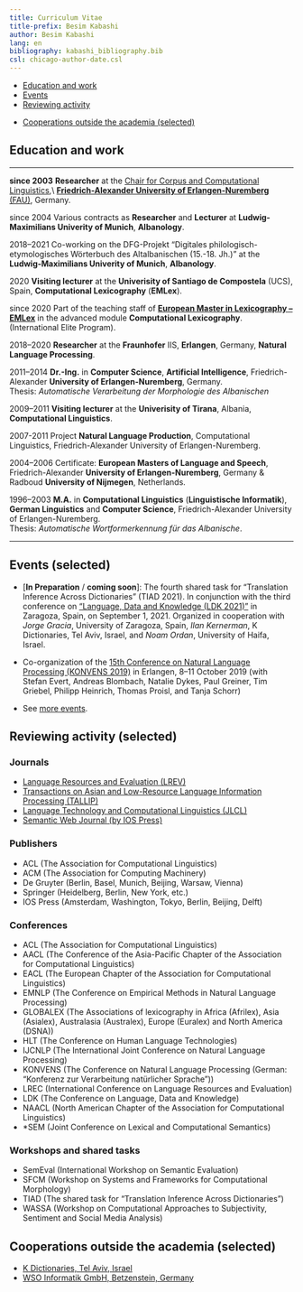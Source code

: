 ```yaml
---
title: Curriculum Vitae
title-prefix: Besim Kabashi
author: Besim Kabashi
lang: en
bibliography: kabashi_bibliography.bib
csl: chicago-author-date.csl
---
```


  - [Education and work](#education-and-work)
  - [Events](#events-selected)
  - [Reviewing activity](#reviewing-activity-selected)
<!--  - [Invited talks](#invited-talks-selected) -->
  - [Cooperations outside the academia (selected)](#cooperations-outside-the-academia-selected)

## Education and work

--------------- -----------------------------------------------------------------------------------------
**since 2003**  **Researcher** at the [Chair for Corpus and Computational Linguistics](https://www.linguistik.fau.de),\ [**Friedrich-Alexander University of Erlangen-Nuremberg** (FAU)](https://www.fau.de), Germany.

since 2004      Various contracts as **Researcher** and **Lecturer** at **Ludwig-Maximilians Univerity of Munich**, **Albanology**.

2018–2021       Co-working on the DFG-Projekt “Digitales philologisch-etymologisches Wörterbuch des Altalbanischen (15.-18. Jh.)” at the **Ludwig-Maximilians Univerity of Munich**, **Albanology**.

2020            **Visiting lecturer** at the **Univerisity of Santiago de Compostela** (UCS), Spain, **Computational Lexicography** (**EMLex**).

since 2020      Part of the teaching staff of  [**European Master in Lexicography – EMLex**](https://www.emlex.phil.fau.eu/) in the advanced module **Computational Lexicography**. (International Elite Program).

2018–2020       **Researcher** at the **Fraunhofer** IIS, **Erlangen**, Germany, **Natural Language Processing**.  

2011–2014       **Dr.-Ing.** in **Computer Science**, **Artificial Intelligence**, Friedrich-Alexander **University of Erlangen-Nuremberg**, Germany.\
				Thesis: *Automatische Verarbeitung der Morphologie des Albanischen* 

2009–2011       **Visiting lecturer** at the **Univerisity of Tirana**, Albania, **Computational Linguistics**. 

2007-2011       Project **Natural Language Production**, Computational Linguistics, Friedrich-Alexander University of Erlangen-Nuremberg.

2004–2006       Certificate: **European Masters of Language and Speech**, Friedrich-Alexander **University of Erlangen-Nuremberg**, Germany & Radboud **University of Nijmegen**, Netherlands.

1996–2003       **M.A.** in **Computational Linguistics** (**Linguistische Informatik**), **German Linguistics** and **Computer Science**, Friedrich-Alexander University of Erlangen-Nuremberg.\
				Thesis: *Automatische Wortformerkennung	für das Albanische*.
--------------- -----------------------------------------------------------------------------------------

## Events (selected)

 - [**In Preparation** / **coming soon**]: The fourth shared task for “Translation Inference Across Dictionaries” (TIAD 2021). In conjunction with the third conference on [“Language, Data and Knowledge (LDK 2021)”](http://2021.ldk-conf.org/) in Zaragoza, Spain, on September 1, 2021. Organized in cooperation with *Jorge Gracia*, University of Zaragoza, Spain, *Ilan Kernerman*, K Dictionaries, Tel Aviv, Israel, and *Noam Ordan*, University of Haifa, Israel.

 - Co-organization of the [15th Conference on Natural Language Processing (KONVENS 2019)](https://2019.konvens.org/) in Erlangen, 8–11 October 2019 (with Stefan Evert, Andreas Blombach, Natalie Dykes, Paul Greiner, Tim Griebel, Philipp Heinrich, Thomas Proisl, and Tanja Schorr)

 - See [more events](https://www.besim-kabashi.net/events.html).
 

## Reviewing activity (selected)

### Journals

  - [Language Resources and Evaluation (LREV)](https://www.springer.com/journal/10579/)
  - [Transactions on Asian and Low-Resource Language Information Processing (TALLIP)](https://dl.acm.org/journal/tallip/)
  - [Language Technology and Computational Linguistics (JLCL)](https://www.jlcl.org/)
  - [Semantic Web Journal (by IOS Press)](http://www.semantic-web-journal.net/)
	  
### Publishers

  - ACL (The Association for Computational Linguistics)
  - ACM (The Association for Computing Machinery)
  - De Gruyter (Berlin, Basel, Munich, Beijing, Warsaw, Vienna)
  - Springer (Heidelberg, Berlin, New York, etc.)
  - IOS Press (Amsterdam, Washington, Tokyo, Berlin, Beijing, Delft)

### Conferences

  - ACL (The Association for Computational Linguistics)
  - AACL (The Conference of the Asia-Pacific Chapter of the Association for Computational Linguistics)
  - EACL (The European Chapter of the Association for Computational Linguistics)
  - EMNLP (The Conference on Empirical Methods in Natural Language Processing)
  - GLOBALEX (The Associations of lexicography in Africa (Afrilex), Asia (Asialex), Australasia (Australex), Europe (Euralex) and North America (DSNA))
  - HLT (The Conference on Human Language Technologies)
  - IJCNLP (The International Joint Conference on Natural Language Processing)
  - KONVENS (The Conference on Natural Language Processing (German: “Konferenz zur Verarbeitung natürlicher Sprache”))
  - LREC (International Conference on Language Resources and Evaluation)
  - LDK (The Conference on Language, Data and Knowledge)
  - NAACL (North American Chapter of the Association for Computational Linguistics)
  - *SEM (Joint Conference on Lexical and Computational Semantics)

### Workshops and shared tasks

  - SemEval (International Workshop on Semantic Evaluation)
  - SFCM (Workshop on Systems and Frameworks for Computational Morphology) 
  - TIAD (The shared task for “Translation Inference Across Dictionaries”)
  - WASSA (Workshop on Computational Approaches to Subjectivity, Sentiment and Social Media Analysis)
  




<!-- ## Invited talks (selected) -->

<!-- - Academy of Sciences of the R. of Albania, Tirana, Albania, 2021. \"Words, words, …".  -->
<!-- - Language Implementation Agency of R. of North Macedonia, North Macedonia, 2020. \ -->
<!--   "Building parallel corpora for terminology extraction for the Albanian language".  -->
<!-- - University of Prizren, Kosovo, 2020. "Building corpora of the Albanian language".  -->
<!-- - University of Bamberg, Germany. [@Proisl_et_al_ANSC:2019] -->
<!-- - Institute of Linguistic Studies, State University of Sankt Petersbourg / Russian Academy of Sciences, Russia, 2018.  -->
<!--   "Neologisms in the Albanian Corpus (AlCo)". -->
<!-- - University of Prizren, Prizren, Kosovo, 2018. --> 
<!-- - National Library of the Republic of Kosovo, Prishtina, Kosovo, 2018. \ -->
<!--   "Automatic morphological analysis for the Albanian language". -->
<!-- - University of Tirana, Albania, 2018. "Automatic word formation for Albanian". / \ -->
<!--   "AlCo – a referece corpus for the Albanian language".  -->
<!-- - Academy of Sciences and Arts of the R. of Kosovo, Prishtina, Kosovo, 2017.  -->
<!--   "Processing neologisms". -->
<!-- - University of Prishtina, Kosovo, 2017. "AlCo – a one hundred million word corpus for Albanian".  -->
<!-- - Institute of Linguistic Studies, State University of Sankt Petersbourg, Russia, 2016. --> 
<!-- - LM University of Munich, Germany, 2014. "Neologismen in der aktuellen albanischen Presse."  -->
<!-- - University of Vlora, Albania, 2012. "Automatic syllabication for the Albanian language". -->
<!-- - Center for Albanian Studies / Academy of Sciences of the R. of Albania, Tirana, Albania, 2011. \ -->
<!--   "Corpora and other language resources for Albanian". -->

<!--  Center for Albanian Studies / Academy of Sciences of the R. of Albania, Durrës, ALbania, 2010. -->
<!-- - The Ministry of Education, Science, Technology and Innovation of the Republic of Kosovo, Conference place: Struga, Macedonia, 2008. "Communication and Language" -->
<!-- - Institute of Linguistic Studies, State University of Sankt Petersbourg, Russia, 2006. -->
<!-- - University of Osnabrück, Germany, 2004. -->

<!-- #### Dissemination -->





<!-- ## Cooperations (selected) -->

<!-- U of Zaragosa, Spain -->
<!-- U of Sankt Petersburg, Russia -->
<!-- U of Tirana, Albania -->
<!-- AS of Albania, Tirana, Albania -->
<!-- U of Prishtina, Kosovo -->
<!-- ASA of Kosovo, Prishtina, Albania -->
<!-- AfLI of North Macedonia, Shkup/Skopje, North Macedonia -->
<!-- U of Prizren, Kosovo -->
<!-- U of Cosenza, Italy -->
<!-- U of Vienna, Austria -->





## Cooperations outside the academia (selected)

  - [K Dictionaries, Tel Aviv, Israel](https://www.lexicala.com/)
  - [WSO Informatik GmbH, Betzenstein, Germany](https://www.wso-informatik.de/)

